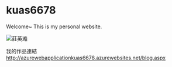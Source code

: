# kuas6678
Welcome~ This is my personal website.

![莊英澔](http://azurewebapplicationkuas6678.azurewebsites.net/images/Hao.jpg)

我的作品連結
http://azurewebapplicationkuas6678.azurewebsites.net/blog.aspx
